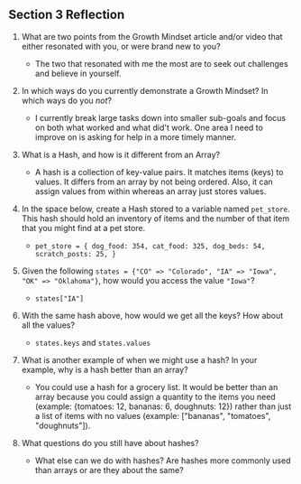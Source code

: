 ## Section 3 Reflection

1. What are two points from the Growth Mindset article and/or video that either resonated with you, or were brand new to you?

   * The two that resonated with me the most are to seek out challenges and believe in yourself.

1. In which ways do you currently demonstrate a Growth Mindset? In which ways do you _not_?

   * I currently break large tasks down into smaller sub-goals and focus on both what worked and what did't work. One area I need to improve on is asking for help in a more timely manner.

1. What is a Hash, and how is it different from an Array?

   * A hash is a collection of key-value pairs. It matches items (keys) to values. It differs from an array by not being ordered. Also, it can assign values from within whereas an array just stores values.

1. In the space below, create a Hash stored to a variable named `pet_store`.  This hash should hold an inventory of items and the number of that item that you might find at a pet store.

   * `pet_store = { dog_food: 354, cat_food: 325, dog_beds: 54, scratch_posts: 25, }`
  
1. Given the following `states = {"CO" => "Colorado", "IA" => "Iowa", "OK" => "Oklahoma"}`, how would you access the value `"Iowa"`?

   * `states["IA"]`

1. With the same hash above, how would we get all the keys?  How about all the values?

   * `states.keys` and `states.values`

1. What is another example of when we might use a hash?  In your example, why is a hash better than an array?

   * You could use a hash for a grocery list. It would be better than an array because you could assign a quantity to the items you need (example: {tomatoes: 12, bananas: 6, doughnuts: 12}) rather than just a list of items with no values (example: ["bananas", "tomatoes", "doughnuts"]).

1. What questions do you still have about hashes?

   * What else can we do with hashes? Are hashes more commonly used than arrays or are they about the same?

#
